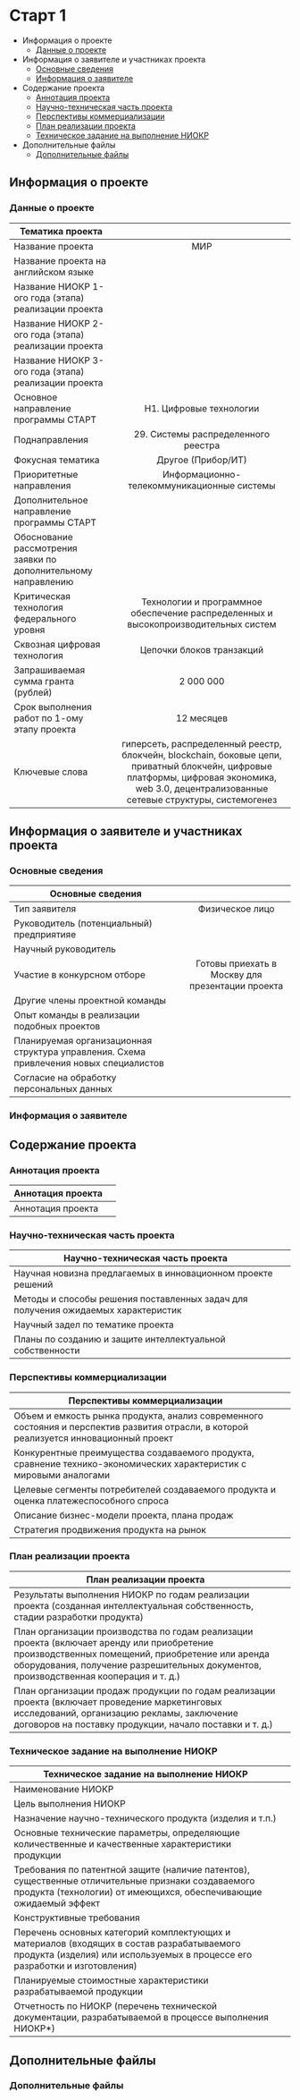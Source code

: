 # Старт 1

* Информация о проекте
    - [Данные о проекте](#1)
* Информация о заявителе и участниках проекта
    - [Основные сведения](#2)
    - [Информация о заявителе](#3)
* Содержание проекта
    - [Аннотация проекта](#4)
    - [Научно-техническая часть проекта](#5)
    - [Перспективы коммерциализации](#6)
    - [План реализации проекта](#7)
    - [Техническое задание на выполнение НИОКР](#8)
* Дополнительные файлы
    - [Дополнительные файлы](#9)

## Информация о проекте
<a name="1"><h3>Данные о проекте</h3></a>

| Тематика проекта        |           | 
| ------------- |:-------------:| 
| Название проекта        | МИР           | 
| Название проекта на английском языке      |  | 
| Название НИОКР 1-ого года (этапа) реализации проекта |       | 
| Название НИОКР 2-ого года (этапа) реализации проекта |        | 
| Название НИОКР 3-ого года (этапа) реализации проекта |        | 
| Основное направление программы СТАРТ | Н1. Цифровые технологии | 
| Поднаправления | 29. Системы распределенного реестра | 
| Фокусная тематика | Другое (Прибор/ИТ) | 
| Приоритетные направления | Информационно-телекоммуникационные системы | 
| Дополнительное направление программы СТАРТ |  | 
| Обоснование рассмотрения заявки по дополнительному направлению |  | 
| Критическая технология федерального уровня | Технологии и программное обеспечение распределенных и высокопроизводительных систем | 
| Сквозная цифровая технология | Цепочки блоков транзакций | 
| Запрашиваемая сумма гранта (рублей) | 2 000 000 | 
| Срок выполнения работ по 1-ому этапу проекта | 12 месяцев | 
| Ключевые слова | гиперсеть, распределенный реестр, блокчейн, blockchain, боковые цепи, приватный блокчейн, цифровые платформы, цифровая экономика, web 3.0, децентрализованные сетевые структуры, системогенез | 

## Информация о заявителе и участниках проекта
<a name="2"><h3>Основные сведения</h3></a>

| Основные сведения |           | 
| ------------- |:-------------:| 
| Тип заявителя | Физическое лицо           | 
| Руководитель (потенциальный) предприятияе      |  | 
| Научный руководитель |       | 
| Участие в конкурсном отборе | Готовы приехать в Москву для презентации проекта      | 
| Другие члены проектной команды |        | 
| Опыт команды в реализации подобных проектов |        | 
| Планируемая организационная структура управления. Схема привлечения новых специалистов |       | 
| Cогласие на обработку персональных данных |       | 

<a name="3"><h3>Информация о заявителе</h3></a>

## Содержание проекта
<a name="4"><h3>Аннотация проекта</h3></a>

| Аннотация проекта |           | 
| ------------- |:-------------:| 
| Аннотация проекта |            | 

<a name="5"><h3>Научно-техническая часть проекта</h3></a>

| Научно-техническая часть проекта |           | 
| ------------- |:-------------:| 
| Научная новизна предлагаемых в инновационном проекте решений |            | 
| Методы и способы решения поставленных задач для получения ожидаемых характеристик |  | 
| Научный задел по тематике проекта |       | 
| Планы по созданию и защите интеллектуальной собственности |       | 

<a name="6"><h3>Перспективы коммерциализации</h3></a>

| Перспективы коммерциализации |           | 
| ------------- |:-------------:| 
| Объем и емкость рынка продукта, анализ современного состояния и перспектив развития отрасли, в которой реализуется инновационный проект |            | 
| Конкурентные преимущества создаваемого продукта, сравнение технико-экономических характеристик с мировыми аналогами |  | 
| Целевые сегменты потребителей создаваемого продукта и оценка платежеспособного спроса |       | 
| Описание бизнес-модели проекта, плана продаж |       | 
| Стратегия продвижения продукта на рынок |       | 

<a name="7"><h3>План реализации проекта</h3></a>

| План реализации проекта |           | 
| ------------- |:-------------:| 
| Результаты выполнения НИОКР по годам реализации проекта (созданная интеллектуальная собственность, стадии разработки продукта) |            | 
| План организации производства по годам реализации проекта (включает аренду или приобретение производственных помещений, приобретение или аренда оборудования, получение разрешительных документов, производственная кооперация и т. д.) |  | 
| План организации продаж продукции по годам реализации проекта (включает проведение маркетинговых исследований, организацию рекламы, заключение договоров на поставку продукции, начало поставки и т. д.) |       | 

<a name="8"><h3>Техническое задание на выполнение НИОКР</h3></a>

| Техническое задание на выполнение НИОКР |           | 
| ------------- |:-------------:| 
| Наименование НИОКР |            | 
| Цель выполнения НИОКР |  | 
| Назначение научно-технического продукта (изделия и т.п.) |       | 
| Основные технические параметры, определяющие количественные и качественные характеристики продукции |       | 
| Требования по патентной защите (наличие патентов), существенные отличительные признаки создаваемого продукта (технологии) от имеющихся, обеспечивающие ожидаемый эффект |       | 
| Конструктивные требования |  | 
| Перечень основных категорий комплектующих и материалов (входящих в состав разрабатываемого продукта (изделия) или используемых в процессе его разработки и изготовления) |       | 
| Планируемые стоимостные характеристики разрабатываемой продукции |       | 
| Отчетность по НИОКР (перечень технической документации, разрабатываемой в процессе выполнения НИОКР*) |       | 

## Дополнительные файлы
<a name="9"><h3>Дополнительные файлы</h3></a>